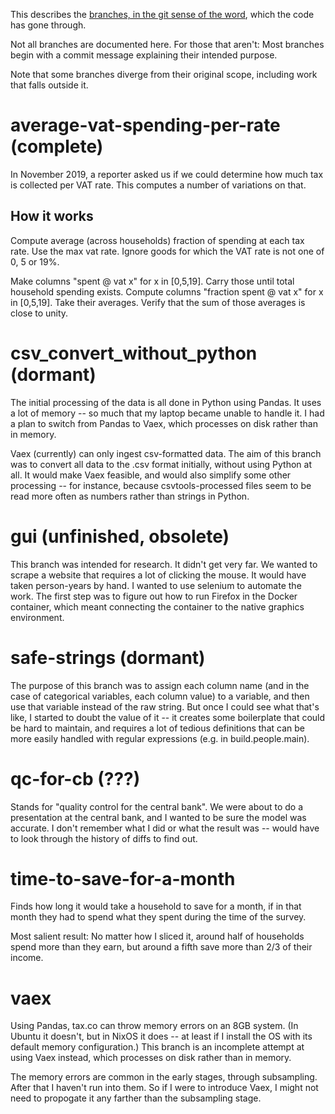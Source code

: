 This describes the
[branches, in the git sense of the word](https://git-scm.com/docs/git-branch),
which the code has gone through.

Not all branches are documented here. For those that aren't:
Most branches begin with a commit message explaining their intended purpose.

Note that some branches diverge from their original scope,
including work that falls outside it.

# average-vat-spending-per-rate (complete)

In November 2019,
a reporter asked us if we could determine how much tax is collected per VAT rate.
This computes a number of variations on that.

## How it works

Compute average (across households) fraction of spending at each tax rate.
Use the max vat rate.
Ignore goods for which the VAT rate is not one of 0, 5 or 19%.

Make columns "spent @ vat x" for x in [0,5,19].
Carry those until total household spending exists.
Compute columns "fraction spent @ vat x" for x in [0,5,19].
Take their averages.
Verify that the sum of those averages is close to unity.

# csv_convert_without_python (dormant)

The initial processing of the data is all done in Python using Pandas.
It uses a lot of memory -- so much that my laptop became unable to handle it.
I had a plan to switch from Pandas to Vaex,
which processes on disk rather than in memory.

Vaex (currently) can only ingest csv-formatted data.
The aim of this branch was to convert all data to the .csv format initially,
without using Python at all. It would make Vaex feasible,
and would also simplify some other processing -- for instance,
because csvtools-processed files seem to be read more often as numbers rather than strings in Python.

# gui (unfinished, obsolete)

This branch was intended for research.
It didn't get very far.
We wanted to scrape a website that requires a lot of clicking the mouse.
It would have taken person-years by hand.
I wanted to use selenium to automate the work.
The first step was to figure out how to run Firefox in the Docker container,
which meant connecting the container to the native graphics environment.

# safe-strings (dormant)

The purpose of this branch was to assign each column name
(and in the case of categorical variables, each column value)
to a variable, and then use that variable instead of the raw string.
But once I could see what that's like, I started to doubt the value of it
-- it creates some boilerplate that could be hard to maintain,
and requires a lot of tedious definitions that can be more easily handled with regular expressions
(e.g. in build.people.main).

# qc-for-cb (???)

Stands for "quality control for the central bank".
We were about to do a presentation at the central bank,
and I wanted to be sure the model was accurate.
I don't remember what I did or what the result was --
would have to look through the history of diffs to find out.

# time-to-save-for-a-month

Finds how long it would take a household to save for a month, if in that month they had to spend what they spent during the time of the survey.

Most salient result: No matter how I sliced it, around half of households spend more than they earn, but around a fifth save more than 2/3 of their income.

# vaex

Using Pandas, tax.co can throw memory errors on an 8GB system.
(In Ubuntu it doesn't, but in NixOS it does --
at least if I install the OS with its default memory configuration.)
This branch is an incomplete attempt at using Vaex instead,
which processes on disk rather than in memory.

The memory errors are common in the early stages, through subsampling.
After that I haven't run into them. So if I were to introduce Vaex,
I might not need to propogate it any farther than the subsampling stage.
